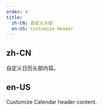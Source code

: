 ```yaml
---
order: 4
title:
  zh-CN: 自定义头部
  en-US: Customize Header
---
```


## zh-CN

自定义日历头部内容。

## en-US

Customize Calendar header content.

<style>
  [data-theme="dark"] .site-calendar-customize-header-wrapper {
    border: 1px solid #303030;
  }
</style>
